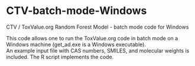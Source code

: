 # CTV-batch-mode-Windows
CTV / ToxValue.org Random Forest Model - batch mode code for Windows

This code allows one to run the ToxValue.org code in batch mode 
on a Windows machine (get_ad.exe is a Windows executable).  
An example input file with CAS numbers, SMILES, and molecular 
weights is included.  The R script implements the code.
